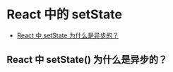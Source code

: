 # React 中的 setState
* [React 中 setState 为什么是异步的？](#React中setState为什么是异步的？)

## React 中 setState() 为什么是异步的？